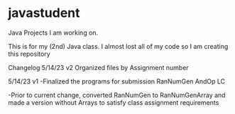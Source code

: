 # javastudent
Java Projects I am working on. 

This is for my (2nd) Java class. I almost lost all of my code so I am creating this repository

Changelog
5/14/23 v2
Organized files by Assignment number

5/14/23 v1
-Finalized the programs for submission
RanNumGen 
AndOp
LC 
	
-Prior to current change, converted RanNumGen to RanNumGenArray and made a version without Arrays to satisfy class assignment requirements
